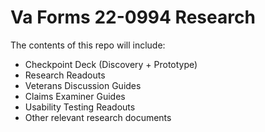 # Va Forms 22-0994 Research

The contents of this repo will include:

* Checkpoint Deck (Discovery + Prototype)
* Research Readouts
* Veterans Discussion Guides
* Claims Examiner Guides
* Usability Testing Readouts
* Other relevant research documents



